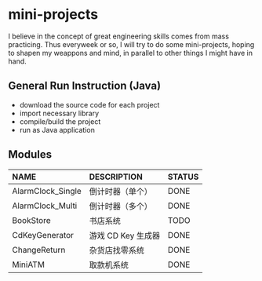 # mini-projects

I believe in the concept of great engineering skills comes from mass practicing. Thus everyweek or so, I will try to do some mini-projects, hoping to shapen my weappons and mind, in parallel to other things I might have in hand.

## General Run Instruction (Java)

- download the source code for each project
- import necessary library
- compile/build the project
- run as Java application

## Modules

| NAME              | DESCRIPTION                | STATUS |
|:------------------|:---------------------------|:-------|
| AlarmClock_Single | 倒计时器（单个）                   | DONE   |
| AlarmClock_Multi  | 倒计时器（多个）                   | DONE   |
| BookStore         | 书店系统                       | TODO   |
| CdKeyGenerator    | 游戏 CD Key 生成器              | DONE   |
| ChangeReturn      | 杂货店找零系统                    | DONE   |
| MiniATM           | 取款机系统                      | DONE   |


